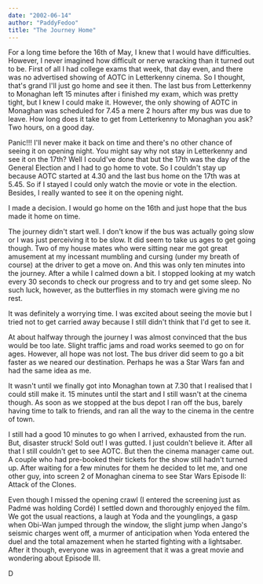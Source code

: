 ```yaml
---
date: "2002-06-14"
author: "PaddyFedoo"
title: "The Journey Home"
---
```


For a long time before the 16th of May, I knew that I would have difficulties. However, I never imagined how difficult or nerve wracking than it turned out to be. First of all I had college exams that week, that day even, and there was no advertised showing of AOTC in Letterkenny cinema. So I thought, that's grand I'll just go home and see it then. The last bus from Letterkenny to Monaghan left 15 minutes after i finished my exam, which was pretty tight, but I knew I could make it. However, the only showing of AOTC in Monaghan was scheduled for 7.45 a mere 2 hours after my bus was due to leave. How long does it take to get from Letterkenny to Monaghan you ask? Two hours, on a good day.

Panic!!! I'll never make it back on time and there's no other chance of seeing it on opening night. You might say why not stay in Letterkenny and see it on the 17th? Well I could've done that but the 17th was the day of the General Election and I had to go home to vote. So I couldn't stay up because AOTC started at 4.30 and the last bus home on the 17th was at 5.45. So if I stayed I could only watch the movie or vote in the election. Besides, I really wanted to see it on the opening night.

I made a decision. I would go home on the 16th and just hope that the bus made it home on time.

The journey didn't start well. I don't know if the bus was actually going slow or I was just perceiving it to be slow. It did seem to take us ages to get going though. Two of my house mates who were sitting near me got great amusement at my incessant mumbling and cursing (under my breath of course) at the driver to get a move on. And this was only ten minutes into the journey. After a while I calmed down a bit. I stopped looking at my watch every 30 seconds to check our progress and to try and get some sleep. No such luck, however, as the butterflies in my stomach were giving me no rest.

It was definitely a worrying time. I was excited about seeing the movie but I tried not to get carried away because I still didn't think that I'd get to see it.

At about halfway through the journey I was almost convinced that the bus would be too late. Slight traffic jams and road works seemed to go on for ages. However, all hope was not lost. The bus driver did seem to go a bit faster as we neared our destination. Perhaps he was a Star Wars fan and had the same idea as me.

It wasn't until we finally got into Monaghan town at 7.30 that I realised that I could still make it. 15 minutes until the start and I still wasn't at the cinema though. As soon as we stopped at the bus depot I ran off the bus, barely having time to talk to friends, and ran all the way to the cinema in the centre of town.

I still had a good 10 minutes to go when I arrived, exhausted from the run. But, disaster struck! Sold out! I was gutted. I just couldn't believe it. After all that I still couldn't get to see AOTC. But then the cinema manager came out. A couple who had pre-booked their tickets for the show still hadn't turned up. After waiting for a few minutes for them he decided to let me, and one other guy, into screen 2 of Monaghan cinema to see Star Wars Episode II: Attack of the Clones.

Even though I missed the opening crawl (I entered the screening just as Padmé was holding Cordé) I settled down and thoroughly enjoyed the film. We got the usual reactions, a laugh at Yoda and the younglings, a gasp when Obi-Wan jumped through the window, the slight jump when Jango's seismic charges went off, a murmer of anticipation when Yoda entered the duel and the total amazement when he started fighting with a lightsaber. After it though, everyone was in agreement that it was a great movie and wondering about Episode III.

D
